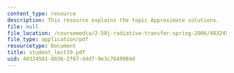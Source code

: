 ```yaml
---
content_type: resource
description: This resource explains the topic Approximate solutions.
file: null
file_location: /coursemedia/2-58j-radiative-transfer-spring-2006/4832450188362f87d4d79e3c7649984d_student_lect19.pdf
file_type: application/pdf
resourcetype: Document
title: student_lect19.pdf
uid: 48324501-8836-2f87-d4d7-9e3c7649984d
---
```

